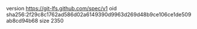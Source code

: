 version https://git-lfs.github.com/spec/v1
oid sha256:2f29c8c1762ad586d02a6149390d9963d269d48b9ce106ce1de509ab8cd94b68
size 2350
